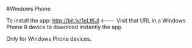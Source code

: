 #Windows Phone

To install the app: http://bit.ly/1eLtKJl <--- Visit that URL in a Windows Phone 8 device to download instantly the app.

Only for Windows Phone devices.

